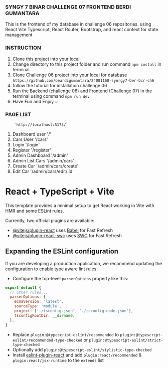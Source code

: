 ### SYNGY 7 BINAR CHALLENGE 07 FRONTEND BERDI GUMANTARA
This is the frontend of my database in challenge 06 repositories. using React Vite Typescript, React Router, Bootstrap, and react context for state management

### INSTRUCTION
1. Clone this project into your local
2. Change directory to this project folder and run command `npm install` in terminal
3. Clone Challenge 06 project into your local for database 
    `https://github.com/beardigumantara/24001160-synrgy7-ber-bcr-ch6`
4. follow the tutorial for installation challenge 06
5. Run the Backend (challenge 06) and Frontend (Challenge 07) in the terminal using command `npm run dev`
7. Have Fun and Enjoy ~

### PAGE LIST

        `http://localhost:5173/`

1. Dashboard user '/'
2. Cars User '/cars'
3. Login '/login'
4. Register '/register'
5. Admin Dashboard '/admin'
6. Admin List Cars '/admin/cars'
7. Create Car '/admin/cars/create'
8. Edit Car '/admin/cars/edit/:id'

# React + TypeScript + Vite

This template provides a minimal setup to get React working in Vite with HMR and some ESLint rules.

Currently, two official plugins are available:

- [@vitejs/plugin-react](https://github.com/vitejs/vite-plugin-react/blob/main/packages/plugin-react/README.md) uses [Babel](https://babeljs.io/) for Fast Refresh
- [@vitejs/plugin-react-swc](https://github.com/vitejs/vite-plugin-react-swc) uses [SWC](https://swc.rs/) for Fast Refresh

## Expanding the ESLint configuration

If you are developing a production application, we recommend updating the configuration to enable type aware lint rules:

- Configure the top-level `parserOptions` property like this:

```js
export default {
  // other rules...
  parserOptions: {
    ecmaVersion: 'latest',
    sourceType: 'module',
    project: ['./tsconfig.json', './tsconfig.node.json'],
    tsconfigRootDir: __dirname,
  },
}
```

- Replace `plugin:@typescript-eslint/recommended` to `plugin:@typescript-eslint/recommended-type-checked` or `plugin:@typescript-eslint/strict-type-checked`
- Optionally add `plugin:@typescript-eslint/stylistic-type-checked`
- Install [eslint-plugin-react](https://github.com/jsx-eslint/eslint-plugin-react) and add `plugin:react/recommended` & `plugin:react/jsx-runtime` to the `extends` list
